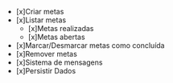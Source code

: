- [x]Criar metas
- [x]Listar metas
    - [x]Metas realizadas
    - [x]Metas abertas
- [x]Marcar/Desmarcar metas como concluída
- [x]Remover metas
- [x]Sistema de mensagens
- [x]Persistir Dados

